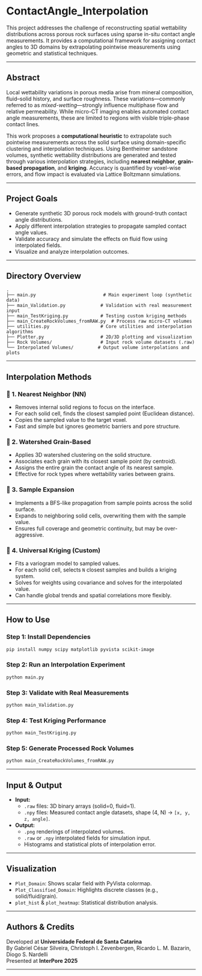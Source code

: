 
# ContactAngle_Interpolation

This project addresses the challenge of reconstructing spatial wettability distributions across porous rock surfaces using sparse in-situ contact angle measurements. It provides a computational framework for assigning contact angles to 3D domains by extrapolating pointwise measurements using geometric and statistical techniques.

---

## Abstract

Local wettability variations in porous media arise from mineral composition, fluid–solid history, and surface roughness. These variations—commonly referred to as *mixed-wetting*—strongly influence multiphase flow and relative permeability. While micro-CT imaging enables automated contact angle measurements, these are limited to regions with visible triple-phase contact lines. 

This work proposes a **computational heuristic** to extrapolate such pointwise measurements across the solid surface using domain-specific clustering and interpolation techniques. Using Bentheimer sandstone volumes, synthetic wettability distributions are generated and tested through various interpolation strategies, including **nearest neighbor**, **grain-based propagation**, and **kriging**. Accuracy is quantified by voxel-wise errors, and flow impact is evaluated via Lattice Boltzmann simulations.

---

## Project Goals

- Generate synthetic 3D porous rock models with ground-truth contact angle distributions.
- Apply different interpolation strategies to propagate sampled contact angle values.
- Validate accuracy and simulate the effects on fluid flow using interpolated fields.
- Visualize and analyze interpolation outcomes.

---

## Directory Overview

```
.
├── main.py                         # Main experiment loop (synthetic data)
├── main_Validation.py             # Validation with real measurement input
├── main_TestKriging.py            # Testing custom kriging methods
├── main_CreateRockVolumes_fromRAW.py  # Process raw micro-CT volumes
├── utilities.py                   # Core utilities and interpolation algorithms
├── Plotter.py                     # 2D/3D plotting and visualization
├── Rock Volumes/                  # Input rock volume datasets (.raw)
└── Interpolated Volumes/         # Output volume interpolations and plots
```

---

## Interpolation Methods

### 🔹 1. Nearest Neighbor (NN)
- Removes internal solid regions to focus on the interface.
- For each solid cell, finds the closest sampled point (Euclidean distance).
- Copies the sampled value to the target voxel.
- Fast and simple but ignores geometric barriers and pore structure.

### 🔹 2. Watershed Grain-Based
- Applies 3D watershed clustering on the solid structure.
- Associates each grain with its closest sample point (by centroid).
- Assigns the entire grain the contact angle of its nearest sample.
- Effective for rock types where wettability varies between grains.

### 🔹 3. Sample Expansion
- Implements a BFS-like propagation from sample points across the solid surface.
- Expands to neighboring solid cells, overwriting them with the sample value.
- Ensures full coverage and geometric continuity, but may be over-aggressive.

### 🔹 4. Universal Kriging (Custom)
- Fits a variogram model to sampled values.
- For each solid cell, selects `N` closest samples and builds a kriging system.
- Solves for weights using covariance and solves for the interpolated value.
- Can handle global trends and spatial correlations more flexibly.

---

## How to Use

### Step 1: Install Dependencies
```bash
pip install numpy scipy matplotlib pyvista scikit-image
```

### Step 2: Run an Interpolation Experiment
```bash
python main.py
```

### Step 3: Validate with Real Measurements
```bash
python main_Validation.py
```

### Step 4: Test Kriging Performance
```bash
python main_TestKriging.py
```

### Step 5: Generate Processed Rock Volumes
```bash
python main_CreateRockVolumes_fromRAW.py
```

---

## Input & Output

- **Input:**
  - `.raw` files: 3D binary arrays (solid=0, fluid=1).
  - `.npy` files: Measured contact angle datasets, shape (4, N) → `[x, y, z, angle]`.
- **Output:**
  - `.png` renderings of interpolated volumes.
  - `.raw` or `.npy` interpolated fields for simulation input.
  - Histograms and statistical plots of interpolation error.

---

## Visualization

- `Plot_Domain`: Shows scalar field with PyVista colormap.
- `Plot_Classified_Domain`: Highlights discrete classes (e.g., solid/fluid/grain).
- `plot_hist` & `plot_heatmap`: Statistical distribution analysis.

---

## Authors & Credits

Developed at **Universidade Federal de Santa Catarina**  
By Gabriel César Silveira, Christoph I. Zevenbergen, Ricardo L. M. Bazarin, Diogo S. Nardelli  
Presented at **InterPore 2025**

---
